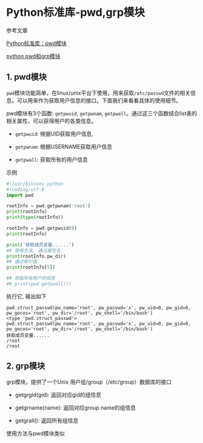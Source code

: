 # Python标准库-pwd,grp模块

参考文章

[Python标准库：pwd模块](http://biancheng.dnbcw.net/python/462172.html)

[python pwd和grp模块](http://www.361way.com/python-pwd-grp/4015.html)

## 1. pwd模块

`pwd`模块功能简单，在linux/unix平台下使用，用来获取`/etc/passwd`文件的相关信息。可以用来作为获取用户信息的接口。下面我们来看看具体的使用细节。

pwd模块有3个函数: `getpwuid`, `getpwnam`, `getpwall`。通过这三个函数结合list表的相关属性，可以获得用户的各类信息。

- `getpwuid`: 根据UID获取用户信息, 

- `getpwnam`: 根据USERNAME获取用户信息

- `getpwall`: 获取所有的用户信息

示例

```python
#!/usr/bin/env python
#!coding:utf-8
import pwd

rootInfo = pwd.getpwnam('root')
print(rootInfo)
print(type(rootInfo))

rootInfo = pwd.getpwuid(0)
print(rootInfo)

print('获取成员变量......')
## 使用方法, 通过属性名
print(rootInfo.pw_dir)
## 通过索引值
print(rootInfo[5])

## 获取所有用户的信息
## print(pwd.getpwall())
```

执行它, 输出如下

```
pwd.struct_passwd(pw_name='root', pw_passwd='x', pw_uid=0, pw_gid=0, pw_gecos='root', pw_dir='/root', pw_shell='/bin/bash')
<type 'pwd.struct_passwd'>
pwd.struct_passwd(pw_name='root', pw_passwd='x', pw_uid=0, pw_gid=0, pw_gecos='root', pw_dir='/root', pw_shell='/bin/bash')
获取成员变量......
/root
/root
```

## 2. grp模块

grp模块，提供了一个Unix 用户组/group（/etc/group）数据库的接口

- getgrgid(gid): 返回对应gid的组信息 

- getgrname(name): 返回对应group name的组信息 

- getgrall(): 返回所有组信息 

使用方法与pwd模块类似